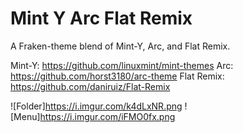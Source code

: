 # Mint Y Arc Flat Remix

A Fraken-theme blend of Mint-Y, Arc, and Flat Remix.

Mint-Y: <https://github.com/linuxmint/mint-themes>
Arc: <https://github.com/horst3180/arc-theme>
Flat Remix: <https://github.com/daniruiz/Flat-Remix>

![Folder]<https://i.imgur.com/k4dLxNR.png>
![Menu]<https://i.imgur.com/iFMO0fx.png>
